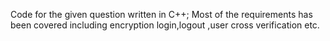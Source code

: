 Code for the given question written in C++;
Most of the requirements has been covered including encryption login,logout ,user cross verification etc.
